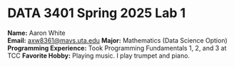 # DATA 3401 Spring 2025 Lab 1

**Name:** Aaron White \
**Email:** axw8361@mavs.uta.edu 
**Major:** Mathematics (Data Science Option)
**Programming Experience:** Took Programming Fundamentals 1, 2, and 3 at TCC
**Favorite Hobby:** Playing music. I play trumpet and piano.